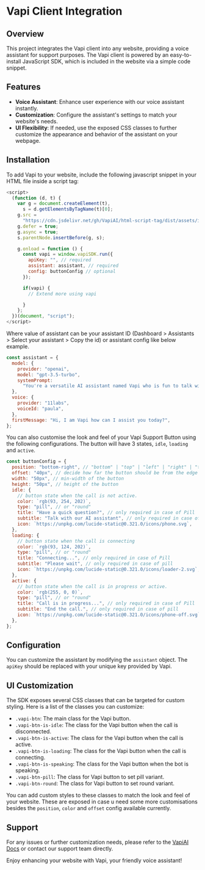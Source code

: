 # Vapi Client Integration

## Overview

This project integrates the Vapi client into any website, providing a voice assistant for support purposes. The Vapi client is powered by an easy-to-install JavaScript SDK, which is included in the website via a simple code snippet.

## Features

- **Voice Assistant**: Enhance user experience with our voice assistant instantly.
- **Customization**: Configure the assistant's settings to match your website's needs.
- **UI Flexibility**: If needed, use the exposed CSS classes to further customize the appearance and behavior of the assistant on your webpage.

## Installation

To add Vapi to your website, include the following javascript snippet in your HTML file inside a script tag:

```js
<script>
  (function (d, t) {
    var g = document.createElement(t),
      s = d.getElementsByTagName(t)[0];
    g.src =
      "https://cdn.jsdelivr.net/gh/VapiAI/html-script-tag/dist/assets/index.js";
    g.defer = true;
    g.async = true;
    s.parentNode.insertBefore(g, s);

    g.onload = function () {
      const vapi = window.vapiSDK.run({
        apiKey: "", // required
        assistant: assistant, // required
        config: buttonConfig // optional
      });

      if(vapi) {
        // Extend more using vapi

      }
    };
  })(document, "script");
</script>
```

Where value of assistant can be your assistant ID (Dashboard > Assistants > Select your assistant > Copy the id) or assistant config like below example.

```js
const assistant = {
  model: {
    provider: "openai",
    model: "gpt-3.5-turbo",
    systemPrompt:
      "You're a versatile AI assistant named Vapi who is fun to talk with.",
  },
  voice: {
    provider: "11labs",
    voiceId: "paula",
  },
  firstMessage: "Hi, I am Vapi how can I assist you today?",
};
```

You can also customise the look and feel of your Vapi Support Button using the following configurations.
The button will have 3 states, `idle`, `loading` and `active`.

```js
const buttonConfig = {
  position: "bottom-right", // "bottom" | "top" | "left" | "right" | "top-right" | "top-left" | "bottom-left" | "bottom-right"
  offset: "40px", // decide how far the button should be from the edge
  width: "50px", // min-width of the button
  height: "50px", // height of the button
  idle: {
    // button state when the call is not active.
    color: `rgb(93, 254, 202)`,
    type: "pill", // or "round"
    title: "Have a quick question?", // only required in case of Pill
    subtitle: "Talk with our AI assistant", // only required in case of pill
    icon: `https://unpkg.com/lucide-static@0.321.0/icons/phone.svg`,
  },
  loading: {
    // button state when the call is connecting
    color: `rgb(93, 124, 202)`,
    type: "pill", // or "round"
    title: "Connecting...", // only required in case of Pill
    subtitle: "Please wait", // only required in case of pill
    icon: `https://unpkg.com/lucide-static@0.321.0/icons/loader-2.svg`,
  },
  active: {
    // button state when the call is in progress or active.
    color: `rgb(255, 0, 0)`,
    type: "pill", // or "round"
    title: "Call is in progress...", // only required in case of Pill
    subtitle: "End the call.", // only required in case of pill
    icon: `https://unpkg.com/lucide-static@0.321.0/icons/phone-off.svg`,
  },
};
```

## Configuration

You can customize the assistant by modifying the `assistant` object. The `apiKey` should be replaced with your unique key provided by Vapi.

## UI Customization

The SDK exposes several CSS classes that can be targeted for custom styling. Here is a list of the classes you can customize:

- `.vapi-btn`: The main class for the Vapi button.
- `.vapi-btn-is-idle`: The class for the Vapi button when the call is disconnected.
- `.vapi-btn-is-active`: The class for the Vapi button when the call is active.
- `.vapi-btn-is-loading`: The class for the Vapi button when the call is connecting.
- `.vapi-btn-is-speaking`: The class for the Vapi button when the bot is speaking.
- `.vapi-btn-pill`: The class for Vapi button to set pill variant.
- `.vapi-btn-round`: The class for Vapi button to set round variant.

You can add custom styles to these classes to match the look and feel of your website. These are exposed in case u need some more customisations besides the `position`, `color` and `offset` config available currently.

## Support

For any issues or further customization needs, please refer to the [VapiAI Docs](https://docs.vapi.ai) or contact our support team directly.

Enjoy enhancing your website with Vapi, your friendly voice assistant!
